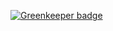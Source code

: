
[![Greenkeeper badge](https://badges.greenkeeper.io/whiteand/types-calculations.svg)](https://greenkeeper.io/)
